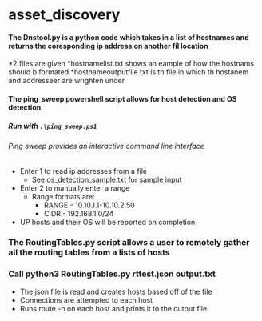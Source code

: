 # asset_discovery
#### The Dnstool.py is a python code which takes in a list of hostnames and returns the coresponding ip address on another fil location 
*2 files are given 
*hostnamelist.txt shows an eample of how the hostnams should b formated 
*hostnameoutputfile.txt is th file in which th hostanem and addresseer are wrighten under 
#### The ping_sweep powershell script allows for host detection and OS detection

##### Run with `.\ping_sweep.ps1`
###### Ping sweep provides an interactive command line interface
* Enter 1 to read ip addresses from a file
  * See os_detection_sample.txt for sample input
* Enter 2 to manually enter a range
  * Range formats are:
    * RANGE - 10.10.1.1-10.10.2.50
    * CIDR - 192.168.1.0/24
* UP hosts and their OS will be reported on completion


### The RoutingTables.py script allows a user to remotely gather all the routing tables from a lists of hosts
### Call python3 RoutingTables.py rttest.json output.txt
* The json file is read and creates hosts based off of the file
* Connections are attempted to each host
* Runs route -n on each host and prints it to the output file

